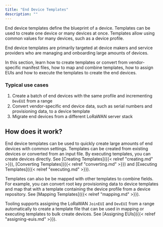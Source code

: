 ```yaml
---
title: "End Device Templates"
description: ""
---
```


End device templates define the blueprint of a device. Templates can be used to create one device or many devices at once. Templates allow using common values for many devices, such as a device profile.

End device templates are primarily targeted at device makers and service providers who are managing and onboarding large amounts of devices.

In this section, learn how to create templates or convert from vendor-specific manifest files, how to map and combine templates, how to assign EUIs and how to execute the templates to create the end devices.

<!--more-->

### Typical use cases

1. Create a batch of end devices with the same profile and incrementing `DevEUI` from a range
2. Convert vendor-specific end device data, such as serial numbers and provisioning data, to a device template
3. Migrate end devices from a different LoRaWAN server stack

## How does it work?

End device templates can be used to quickly create large amounts of end devices with common settings. Templates can be created from existing devices or converted from an input file. By executing templates, you can create devices directly. See [Creating Templates]({{< relref "creating.md" >}}), [Converting Templates]({{< relref "converting.md" >}}) and [Executing Templates]({{< relref "executing.md" >}}).

Templates can also be be mapped with other templates to combine fields. For example, you can convert root key provisioning data to device templates and map that with a template containing the device profile from a device repository. See [Mapping Templates]({{< relref "mapping.md" >}}).

Tooling supports assigning the LoRaWAN `JoinEUI` and `DevEUI` from a range automatically to create a template file that can be used in mapping or executing templates to bulk create devices. See [Assigning EUIs]({{< relref "assigning-euis.md" >}}).
